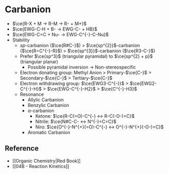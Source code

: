 # Carbanion

- $\ce{R-X + M -> R-M -> R- + M+}$
- $\ce{EWG-C-H + B- -> EWG-C- + HB}$
- $\ce{EWG-C=C + Nu- -> EWG-C^{-}-C-Nu}$
- Stability
    - $sp$-carbanion ($\ce{R#C-}$) > $\ce{sp^{2}}$-carbanion ($\ce{R=C^{-}-R}$) > $\ce{sp^{3}}$-carbanion ($\ce{R3-C-}$)
    - Prefer $\ce{sp^3}$ (triangular pyramidal) to $\ce{sp^{2} + p}$ (triangular planar)
        - Possible pyramidal inversion → Non-stereospecific
    - Electron donating group: Methyl Anion > Primary-$\ce{C-}$ > Secondary-$\ce{C-}$ > Tertiary-$\ce{C-}$
    - Electron withdrawing group: $\ce{EWG3-C^{-}}$ > $\ce{EWG2-C^{-}-H}$ > $\ce{EWG-C^{-}-H2}$ > $\ce{C^{-}-H3}$
    - Resonance
        - Allylic Carbanion
        - Benzylic Carbanion
        - $\alpha$-carbanion
            - Ketone: $\ce{R-C(=O)-C^{-} <-> R-C(-O-)=C}$
            - Nitrile: $\ce{N#C-C- <-> N^{-}=C=C}$
            - Niro: $\ce{O^{-}-N^{+}(=O)-C^{-} <-> O^{-}-N^{+}(-O-)=C}$
        - Aromatic Carbanion

## Reference

- [[Organic Chemistry|Red Book]]
- [[04B - Reaction Kinetics]]
